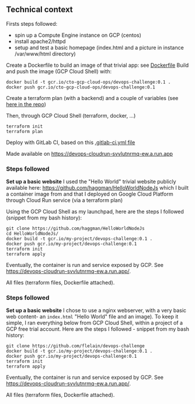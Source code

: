 ## Technical context
Firsts steps followed:
- spin up a Compute Engine instance on GCP (centos)
- install apache2/httpd
- setup and test a basic homepage (index.html and a picture in instance /var/www/html directory)

Create a Dockerfile to build an image of that trivial app: see [Dockerfile](./Dockerfile)
Build and push the image (GCP Cloud Shell) with:
```
docker build -t gcr.io/cto-gcp-cloud-ops/devops-challenge:0.1 .
docker push gcr.io/cto-gcp-cloud-ops/devops-challenge:0.1
```

Create a terraform plan (with a backend) and a couple of variables (see [here in the repo](./terraform))

Then, through GCP Cloud Shell (terraform, docker, ...)
```
terraform init
terraform plan
```

Deploy with GitLab CI, based on this [.gitlab-ci.yml file]()

Made available on  https://devops-cloudrun-svvlutnrmq-ew.a.run.app



### Steps followed
**Set up a basic website**
I used the "Hello World" trivial website publicly available here: https://github.com/haggman/HelloWorldNodeJs which I built a container image from and that I deployed on Google Cloud Platform through Cloud Run service (via a terraform plan)

Using the GCP Cloud Shell as my launchpad, here are the steps I followed (snippet from my bash history):
```
git clone https://github.com/haggman/HelloWorldNodeJs
cd HelloWorldNodeJs/
docker build -t gcr.io/my-project/devops-challenge:0.1 .
docker push gcr.io/my-project/devops-challenge:0.1
terraform init
terraform apply
```
Eventually, the container is run and service exposed by GCP. See https://devops-cloudrun-svvlutnrmq-ew.a.run.app/.

All files (terraform files, Dockerfile attached).


### Steps followed
**Set up a basic website**
I chose to use a nginx webserver, with a very basic web content- an `index.html` "Hello World" file and an image). To keep it simple, I ran everything below from GCP Cloud Shell, within a project of a GCP free trial account. Here are the steps I followed - snippet from my bash history:

```
git clone https://github.com/flelain/devops-challenge
docker build -t gcr.io/my-project/devops-challenge:0.1 .
docker push gcr.io/my-project/devops-challenge:0.1
terraform init
terraform apply
```
Eventually, the container is run and service exposed by GCP. See https://devops-cloudrun-svvlutnrmq-ew.a.run.app/.

All files (terraform files, Dockerfile attached).


